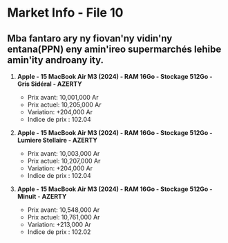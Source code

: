 # Market Info - File 10

## Mba fantaro ary ny fiovan'ny vidin'ny entana(PPN) eny amin'ireo supermarchés lehibe amin'ity androany ity.

1. **Apple - 15 MacBook Air M3 (2024) - RAM 16Go - Stockage 512Go - Gris Sidéral - AZERTY**
   - Prix avant: 10,001,000 Ar
   - Prix actuel: 10,205,000 Ar
   - Variation: +204,000 Ar
   - Indice de prix : 102.04

2. **Apple - 15 MacBook Air M3 (2024) - RAM 16Go - Stockage 512Go - Lumiere Stellaire - AZERTY**
   - Prix avant: 10,003,000 Ar
   - Prix actuel: 10,207,000 Ar
   - Variation: +204,000 Ar
   - Indice de prix : 102.04

3. **Apple - 15 MacBook Air M3 (2024) - RAM 16Go - Stockage 512Go - Minuit - AZERTY**
   - Prix avant: 10,548,000 Ar
   - Prix actuel: 10,761,000 Ar
   - Variation: +213,000 Ar
   - Indice de prix : 102.02

